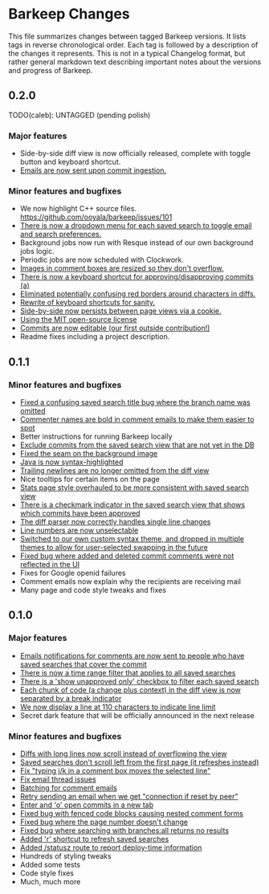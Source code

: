 Barkeep Changes
===============

This file summarizes changes between tagged Barkeep versions. It lists tags in reverse chronological order.
Each tag is followed by a description of the changes it represents. This is not in a typical Changelog format,
but rather general markdown text describing important notes about the versions and progress of Barkeep.

0.2.0
-----

TODO(caleb): UNTAGGED (pending polish)

### Major features

* Side-by-side diff view is now officially released, complete with toggle button and keyboard shortcut.
* [Emails are now sent upon commit ingestion.](https://github.com/ooyala/barkeep/issues/10)

### Minor features and bugfixes

* We now highlight C++ source files. https://github.com/ooyala/barkeep/issues/101
* [There is now a dropdown menu for each saved search to toggle email and search preferences.](https://github.com/ooyala/barkeep/commit/cc1805dbfbf718f9f57518741ba2ff66cd9f2be0)
* Background jobs now run with Resque instead of our own background jobs logic.
* Periodic jobs are now scheduled with Clockwork.
* [Images in comment boxes are resized so they don't overflow.](https://github.com/ooyala/barkeep/issues/93)
* [There is now a keyboard shortcut for approving/disapproving commits (a)](https://github.com/ooyala/barkeep/issues/25)
* [Eliminated potentially confusing red borders around characters in diffs.](https://github.com/ooyala/barkeep/issues/77)
* [Rewrite of keyboard shortcuts for sanity.](https://github.com/ooyala/barkeep/commit/82c5f86305ab9ab53f41f13261e768cf49370cdd)
* [Side-by-side now persists between page views via a cookie.](https://github.com/ooyala/barkeep/issues/48)
* [Using the MIT open-source license](https://github.com/ooyala/barkeep/issues/87)
* [Commits are now editable (our first outside contribution!)](https://github.com/ooyala/barkeep/issues/23)
* Readme fixes including a project description.

0.1.1
-----

### Minor features and bugfixes

* [Fixed a confusing saved search title bug where the branch name was omitted](https://github.com/ooyala/barkeep/issues/76)
* [Commenter names are bold in comment emails to make them easier to spot](https://github.com/ooyala/barkeep/commit/b90d5130ac0cc83e1bbfd3314ebe433a28367d49)
* Better instructions for running Barkeep locally
* [Exclude commits from the saved search view that are not yet in the DB](https://github.com/ooyala/barkeep/issues/73)
* [Fixed the seam on the background image](https://github.com/ooyala/barkeep/issues/45)
* [Java is now syntax-highlighted](https://github.com/ooyala/barkeep/commit/a32656a99b465108a0c43288654e4aa2e2013e8b)
* [Trailing newlines are no longer omitted from the diff view](https://github.com/ooyala/barkeep/issues/64)
* Nice tooltips for certain items on the page
* [Stats page style overhauled to be more consistent with saved search view](https://github.com/ooyala/barkeep/commit/1d3a23da9af5d4f1366bfb5042d77501ff1b51fe)
* [There is a checkmark indicator in the saved search view that shows which commits have been approved](https://github.com/ooyala/barkeep/issues/67)
* [The diff parser now correctly handles single line changes](https://github.com/ooyala/barkeep/issues/64)
* [Line numbers are now unselectable](https://github.com/ooyala/barkeep/commit/3e81c5634fada33b51e4289b0a12ba4255c4ef4f)
* [Switched to our own custom syntax theme, and dropped in multiple themes to allow for user-selected swapping in the future](https://github.com/ooyala/barkeep/commit/f683134ca6674efe9bc33e1e7488393c596520dd)
* [Fixed bug where added and deleted commit comments were not reflected in the UI](https://github.com/ooyala/barkeep/issues/56)
* Fixes for Google openid failures
* Comment emails now explain why the recipients are receiving mail
* Many page and code style tweaks and fixes

0.1.0
-----

### Major features

* [Emails notifications for comments are now sent to people who have saved searches that cover the commit](https://github.com/ooyala/barkeep/issues/7)
* [There is now a time range filter that applies to all saved searches](https://github.com/ooyala/barkeep/issues/12)
* [There is a 'show unapproved only' checkbox to filter each saved search](https://github.com/ooyala/barkeep/issues/8)
* [Each chunk of code (a change plus context) in the diff view is now separated by a break indicator](https://github.com/ooyala/barkeep/issues/42)
* [We now display a line at 110 characters to indicate line limit](https://github.com/ooyala/barkeep/issues/30)
* Secret dark feature that will be officially announced in the next release

### Minor features and bugfixes

* [Diffs with long lines now scroll instead of overflowing the view](https://github.com/ooyala/barkeep/issues/1)
* [Saved searches don't scroll left from the first page (it refreshes instead)](https://github.com/ooyala/barkeep/issues/2)
* [Fix "typing j/k in a comment box moves the selected line"](https://github.com/ooyala/barkeep/issues/3)
* [Fix email thread issues](https://github.com/ooyala/barkeep/issues/4)
* [Batching for comment emails](https://github.com/ooyala/barkeep/issues/6)
* [Retry sending an email when we get "connection if reset by peer"](https://github.com/ooyala/barkeep/issues/9)
* [Enter and 'o' open commits in a new tab](https://github.com/ooyala/barkeep/issues/11)
* [Fixed bug with fenced code blocks causing nested comment forms](https://github.com/ooyala/barkeep/issues/16)
* [Fixed bug where the page number doesn't change](https://github.com/ooyala/barkeep/issues/17)
* [Fixed bug where searching with branches:all returns no results](https://github.com/ooyala/barkeep/issues/19)
* [Added 'r' shortcut to refresh saved searches](https://github.com/ooyala/barkeep/commit/e1ec4a241e6b04628a8cd1d02278687ae0fe4593)
* [Added /statusz route to report deploy-time information](https://github.com/ooyala/barkeep/commit/c5cfedaf1bb00d6930260fabc339b9ef604dcfd8)
* Hundreds of styling tweaks
* Added some tests
* Code style fixes
* Much, much more
